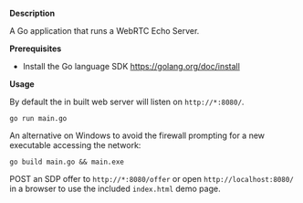 **Description**

A Go application that runs a WebRTC Echo Server.

**Prerequisites**

 - Install the Go language SDK https://golang.org/doc/install

**Usage**

By default the in built web server will listen on `http://*:8080/`.

`go run main.go`

An alternative on Windows to avoid the firewall prompting for a new executable accessing the network:

`go build main.go && main.exe`

POST an SDP offer to `http://*:8080/offer` or open `http://localhost:8080/` in a browser to use the included `index.html` demo page.
